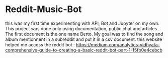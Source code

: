 # Reddit-Music-Bot

this was my first time experimenting with API, Bot and Jupyter on my own. This project was done only using documentation, public chat and articles. The first document is the one name Berto. My goal was to find the song and album mentionnent in a subreddit and put it in a csv document. 
this website helped me access the reddit bot : https://medium.com/analytics-vidhya/a-comprehensive-guide-to-creating-a-basic-reddit-bot-part-1-15fb0e4cebcb 

